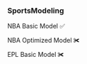 ### SportsModeling

NBA Basic Model      &#9989;

NBA Optimized Model  &#9984;

EPL Basic Model      &#9984;